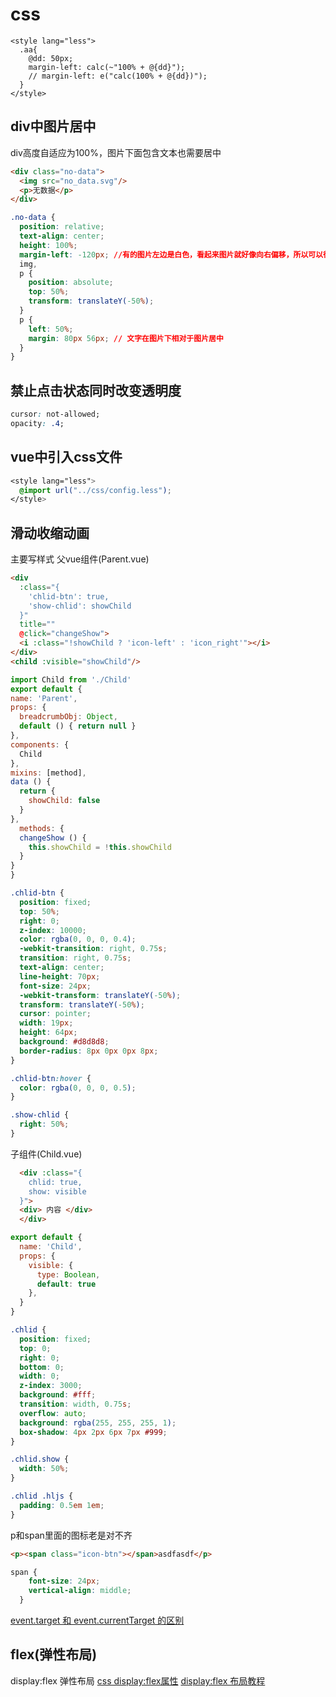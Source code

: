 # css
```less
<style lang="less">
  .aa{
    @dd: 50px;
    margin-left: calc(~"100% + @{dd}");
    // margin-left: e("calc(100% + @{dd})");
  }
</style>
```

## div中图片居中
div高度自适应为100%，图片下面包含文本也需要居中
```html
<div class="no-data">
  <img src="no_data.svg"/>
  <p>无数据</p>
</div>
```

```css
.no-data {
  position: relative;
  text-align: center;
  height: 100%;
  margin-left: -120px; //有的图片左边是白色，看起来图片就好像向右偏移，所以可以往做移动下
  img,
  p {
    position: absolute;
    top: 50%;
    transform: translateY(-50%);
  }
  p {
    left: 50%;
    margin: 80px 56px; // 文字在图片下相对于图片居中
  }
}
```

## 禁止点击状态同时改变透明度
```css
cursor: not-allowed; 
opacity: .4;
```

## vue中引入css文件
```css
<style lang="less">
  @import url("../css/config.less");
</style>
```

  ## 滑动收缩动画
  主要写样式
  父vue组件(Parent.vue)
  ```html
  <div
    :class="{
      'chlid-btn': true,
      'show-chlid': showChild
    }"
    title=""
    @click="changeShow">
    <i :class="!showChild ? 'icon-left' : 'icon_right'"></i>
  </div>
  <child :visible="showChild"/>
  ```
  ```js
  import Child from './Child'
  export default {
  name: 'Parent',
  props: {
    breadcrumbObj: Object,
    default () { return null }
  },
  components: {
    Child
  },
  mixins: [method],
  data () {
    return {
      showChild: false
    }
  },
    methods: {
    changeShow () {
      this.showChild = !this.showChild
    }
  }
}
  ```

  ```css
  .chlid-btn {
    position: fixed;
    top: 50%;
    right: 0;
    z-index: 10000;
    color: rgba(0, 0, 0, 0.4);
    -webkit-transition: right, 0.75s;
    transition: right, 0.75s;
    text-align: center;
    line-height: 70px;
    font-size: 24px;
    -webkit-transform: translateY(-50%);
    transform: translateY(-50%);
    cursor: pointer;
    width: 19px;
    height: 64px;
    background: #d8d8d8;
    border-radius: 8px 0px 0px 8px;
}

.chlid-btn:hover {
    color: rgba(0, 0, 0, 0.5);
}

.show-chlid {
    right: 50%;
}
  ```

  子组件(Child.vue)

  ```html
    <div :class="{
      chlid: true,
      show: visible
    }">
    <div> 内容 </div>
    </div>
  ```
  ```js
  export default {
    name: 'Child',
    props: {
      visible: {
        type: Boolean,
        default: true
      },
    }
  }
  ```

  ```css
  .chlid {
    position: fixed;
    top: 0;
    right: 0;
    bottom: 0;
    width: 0;
    z-index: 3000;
    background: #fff;
    transition: width, 0.75s;
    overflow: auto;
    background: rgba(255, 255, 255, 1);
    box-shadow: 4px 2px 6px 7px #999;
}

.chlid.show {
    width: 50%;
}

.chlid .hljs {
    padding: 0.5em 1em;
}
  ```
p和span里面的图标老是对不齐
```html
<p><span class="icon-btn"></span>asdfasdf</p>
```
```css
span {
    font-size: 24px;
    vertical-align: middle;
  }
```
[event.target 和 event.currentTarget 的区别](https://www.cnblogs.com/yzhihao/p/9398917.html)

## flex(弹性布局)
display:flex 弹性布局
[css display:flex属性](https://www.jianshu.com/p/d9373a86b748) 
[display:flex 布局教程](https://www.jianshu.com/p/5ba0ea681454) 


